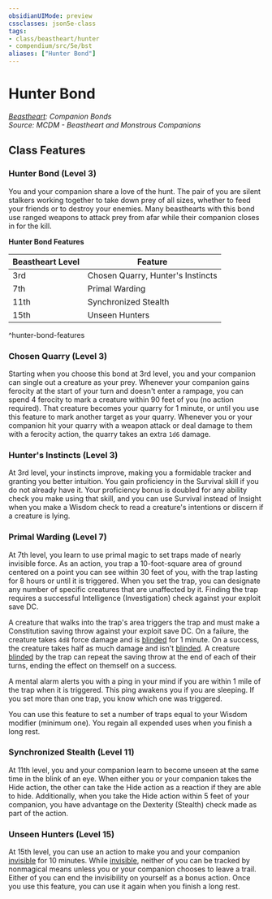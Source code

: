 ```yaml
---
obsidianUIMode: preview
cssclasses: json5e-class
tags:
- class/beastheart/hunter
- compendium/src/5e/bst
aliases: ["Hunter Bond"]
---
```

# Hunter Bond
*[Beastheart](./beastheart-bst.md#): Companion Bonds*  
*Source: MCDM - Beastheart and Monstrous Companions*  


## Class Features

### Hunter Bond (Level 3)

You and your companion share a love of the hunt. The pair of you are silent stalkers working together to take down prey of all sizes, whether to feed your friends or to destroy your enemies. Many beasthearts with this bond use ranged weapons to attack prey from afar while their companion closes in for the kill.

**Hunter Bond Features**

| Beastheart Level | Feature |
|------------------|---------|
| 3rd | Chosen Quarry, Hunter's Instincts |
| 7th | Primal Warding |
| 11th | Synchronized Stealth |
| 15th | Unseen Hunters |
^hunter-bond-features

### Chosen Quarry (Level 3)

Starting when you choose this bond at 3rd level, you and your companion can single out a creature as your prey. Whenever your companion gains ferocity at the start of your turn and doesn't enter a rampage, you can spend 4 ferocity to mark a creature within 90 feet of you (no action required). That creature becomes your quarry for 1 minute, or until you use this feature to mark another target as your quarry. Whenever you or your companion hit your quarry with a weapon attack or deal damage to them with a ferocity action, the quarry takes an extra `1d6` damage.

### Hunter's Instincts (Level 3)

At 3rd level, your instincts improve, making you a formidable tracker and granting you better intuition. You gain proficiency in the Survival skill if you do not already have it. Your proficiency bonus is doubled for any ability check you make using that skill, and you can use Survival instead of Insight when you make a Wisdom check to read a creature's intentions or discern if a creature is lying.

### Primal Warding (Level 7)

At 7th level, you learn to use primal magic to set traps made of nearly invisible force. As an action, you trap a 10-foot-square area of ground centered on a point you can see within 30 feet of you, with the trap lasting for 8 hours or until it is triggered. When you set the trap, you can designate any number of specific creatures that are unaffected by it. Finding the trap requires a successful Intelligence (Investigation) check against your exploit save DC.

A creature that walks into the trap's area triggers the trap and must make a Constitution saving throw against your exploit save DC. On a failure, the creature takes `4d8` force damage and is [blinded](../../Rules%20&%20Options/5e%20Rules/conditions.md##blinded) for 1 minute. On a success, the creature takes half as much damage and isn't [blinded](../../Rules%20&%20Options/5e%20Rules/conditions.md##blinded). A creature [blinded](../../Rules%20&%20Options/5e%20Rules/conditions.md##blinded) by the trap can repeat the saving throw at the end of each of their turns, ending the effect on themself on a success.

A mental alarm alerts you with a ping in your mind if you are within 1 mile of the trap when it is triggered. This ping awakens you if you are sleeping. If you set more than one trap, you know which one was triggered.

You can use this feature to set a number of traps equal to your Wisdom modifier (minimum one). You regain all expended uses when you finish a long rest.

### Synchronized Stealth (Level 11)

At 11th level, you and your companion learn to become unseen at the same time in the blink of an eye. When either you or your companion takes the Hide action, the other can take the Hide action as a reaction if they are able to hide. Additionally, when you take the Hide action within 5 feet of your companion, you have advantage on the Dexterity (Stealth) check made as part of the action.

### Unseen Hunters (Level 15)

At 15th level, you can use an action to make you and your companion [invisible](../../Rules%20&%20Options/5e%20Rules/conditions.md##invisible) for 10 minutes. While [invisible](../../Rules%20&%20Options/5e%20Rules/conditions.md##invisible), neither of you can be tracked by nonmagical means unless you or your companion chooses to leave a trail. Either of you can end the invisibility on yourself as a bonus action. Once you use this feature, you can use it again when you finish a long rest.